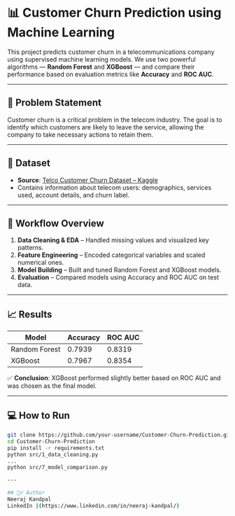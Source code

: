 # 📊 Customer Churn Prediction using Machine Learning

This project predicts customer churn in a telecommunications company using supervised machine learning models. We use two powerful algorithms — **Random Forest** and **XGBoost** — and compare their performance based on evaluation metrics like **Accuracy** and **ROC AUC**.

---

## 🧠 Problem Statement

Customer churn is a critical problem in the telecom industry. The goal is to identify which customers are likely to leave the service, allowing the company to take necessary actions to retain them.

---

## 📌 Dataset

- **Source**: [Telco Customer Churn Dataset – Kaggle](https://www.kaggle.com/datasets/blastchar/telco-customer-churn)
- Contains information about telecom users: demographics, services used, account details, and churn label.

---

## 🚀 Workflow Overview

1. **Data Cleaning & EDA** – Handled missing values and visualized key patterns.
2. **Feature Engineering** – Encoded categorical variables and scaled numerical ones.
3. **Model Building** – Built and tuned Random Forest and XGBoost models.
4. **Evaluation** – Compared models using Accuracy and ROC AUC on test data.

---

## 📈 Results

| Model         | Accuracy | ROC AUC |
|---------------|----------|---------|
| Random Forest | 0.7939   | 0.8319  |
| XGBoost       | 0.7967   | 0.8354  |

✅ **Conclusion**: XGBoost performed slightly better based on ROC AUC and was chosen as the final model.

---

## 💻 How to Run

```bash
git clone https://github.com/your-username/Customer-Churn-Prediction.git
cd Customer-Churn-Prediction
pip install -r requirements.txt
python src/1_data_cleaning.py
...
python src/7_model_comparison.py

---

## 🙋‍♂️ Author
Neeraj Kandpal
LinkedIn |(https://www.linkedin.com/in/neeraj-kandpal/)
